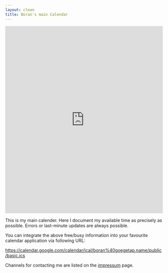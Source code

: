 ```yaml
---
layout: clean
title: Boran's main Calendar
---
```

<iframe src="https://calendar.google.com/calendar/embed?src=boran%40goegetap.name&ctz=Europe%2FBerlin" style="border: 0" width="100%" height="600" frameborder="0" scrolling="no"></iframe>

This is my main calender. Here I document my available time as precisely as possible. Errors or last-minute updates are always possible. 

You can integrate the above free/busy information into your favourite calendar application via following URL:

https://calendar.google.com/calendar/ical/boran%40goegetap.name/public/basic.ics

Channels for contacting me are listed on the [impressum](/impressum/) page.

